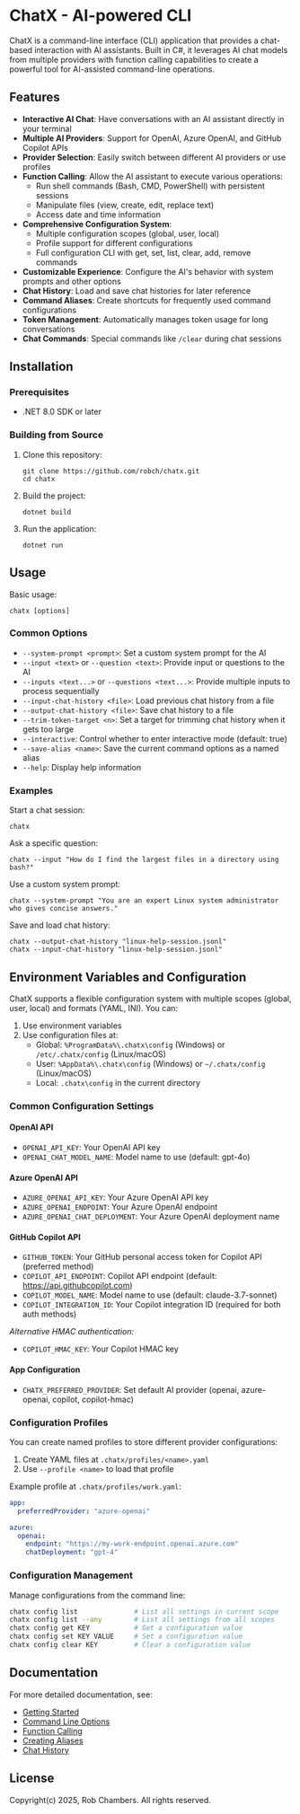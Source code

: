 # ChatX - AI-powered CLI

ChatX is a command-line interface (CLI) application that provides a chat-based interaction with AI assistants. Built in C#, it leverages AI chat models from multiple providers with function calling capabilities to create a powerful tool for AI-assisted command-line operations.

## Features

- **Interactive AI Chat**: Have conversations with an AI assistant directly in your terminal
- **Multiple AI Providers**: Support for OpenAI, Azure OpenAI, and GitHub Copilot APIs
- **Provider Selection**: Easily switch between different AI providers or use profiles
- **Function Calling**: Allow the AI assistant to execute various operations:
  - Run shell commands (Bash, CMD, PowerShell) with persistent sessions
  - Manipulate files (view, create, edit, replace text)
  - Access date and time information
- **Comprehensive Configuration System**: 
  - Multiple configuration scopes (global, user, local)
  - Profile support for different configurations
  - Full configuration CLI with get, set, list, clear, add, remove commands
- **Customizable Experience**: Configure the AI's behavior with system prompts and other options
- **Chat History**: Load and save chat histories for later reference
- **Command Aliases**: Create shortcuts for frequently used command configurations
- **Token Management**: Automatically manages token usage for long conversations
- **Chat Commands**: Special commands like `/clear` during chat sessions

## Installation

### Prerequisites

- .NET 8.0 SDK or later

### Building from Source

1. Clone this repository:
   ```
   git clone https://github.com/robch/chatx.git
   cd chatx
   ```

2. Build the project:
   ```
   dotnet build
   ```

3. Run the application:
   ```
   dotnet run
   ```

## Usage

Basic usage:

```
chatx [options]
```

### Common Options

- `--system-prompt <prompt>`: Set a custom system prompt for the AI
- `--input <text>` or `--question <text>`: Provide input or questions to the AI
- `--inputs <text...>` or `--questions <text...>`: Provide multiple inputs to process sequentially
- `--input-chat-history <file>`: Load previous chat history from a file
- `--output-chat-history <file>`: Save chat history to a file
- `--trim-token-target <n>`: Set a target for trimming chat history when it gets too large
- `--interactive`: Control whether to enter interactive mode (default: true)
- `--save-alias <name>`: Save the current command options as a named alias
- `--help`: Display help information

### Examples

Start a chat session:
```
chatx
```

Ask a specific question:
```
chatx --input "How do I find the largest files in a directory using bash?"
```

Use a custom system prompt:
```
chatx --system-prompt "You are an expert Linux system administrator who gives concise answers."
```

Save and load chat history:
```
chatx --output-chat-history "linux-help-session.jsonl"
chatx --input-chat-history "linux-help-session.jsonl"
```

## Environment Variables and Configuration

ChatX supports a flexible configuration system with multiple scopes (global, user, local) and formats (YAML, INI). You can:

1. Use environment variables
2. Use configuration files at:
   - Global: `%ProgramData%\.chatx\config` (Windows) or `/etc/.chatx/config` (Linux/macOS)
   - User: `%AppData%\.chatx\config` (Windows) or `~/.chatx/config` (Linux/macOS)
   - Local: `.chatx\config` in the current directory

### Common Configuration Settings

#### OpenAI API
- `OPENAI_API_KEY`: Your OpenAI API key
- `OPENAI_CHAT_MODEL_NAME`: Model name to use (default: gpt-4o)

#### Azure OpenAI API
- `AZURE_OPENAI_API_KEY`: Your Azure OpenAI API key
- `AZURE_OPENAI_ENDPOINT`: Your Azure OpenAI endpoint
- `AZURE_OPENAI_CHAT_DEPLOYMENT`: Your Azure OpenAI deployment name

#### GitHub Copilot API
- `GITHUB_TOKEN`: Your GitHub personal access token for Copilot API (preferred method)
- `COPILOT_API_ENDPOINT`: Copilot API endpoint (default: https://api.githubcopilot.com)
- `COPILOT_MODEL_NAME`: Model name to use (default: claude-3.7-sonnet)
- `COPILOT_INTEGRATION_ID`: Your Copilot integration ID (required for both auth methods)

*Alternative HMAC authentication:*
- `COPILOT_HMAC_KEY`: Your Copilot HMAC key

#### App Configuration
- `CHATX_PREFERRED_PROVIDER`: Set default AI provider (openai, azure-openai, copilot, copilot-hmac)

### Configuration Profiles

You can create named profiles to store different provider configurations:

1. Create YAML files at `.chatx/profiles/<name>.yaml`
2. Use `--profile <name>` to load that profile

Example profile at `.chatx/profiles/work.yaml`:
```yaml
app:
  preferredProvider: "azure-openai"

azure:
  openai:
    endpoint: "https://my-work-endpoint.openai.azure.com"
    chatDeployment: "gpt-4"
```

### Configuration Management

Manage configurations from the command line:

```bash
chatx config list              # List all settings in current scope
chatx config list --any        # List all settings from all scopes
chatx config get KEY           # Get a configuration value
chatx config set KEY VALUE     # Set a configuration value
chatx config clear KEY         # Clear a configuration value
```

## Documentation

For more detailed documentation, see:
- [Getting Started](docs/getting-started.md)
- [Command Line Options](docs/cli-options.md)
- [Function Calling](docs/function-calling.md)
- [Creating Aliases](docs/aliases.md)
- [Chat History](docs/chat-history.md)

## License

Copyright(c) 2025, Rob Chambers. All rights reserved.
